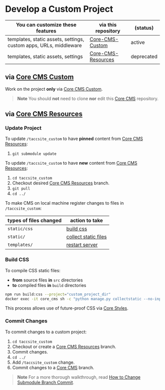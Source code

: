 # Develop a Custom Project

| You can customize these features | via this repository | (status) |
| - | - | - |
| templates, static assets, settings, custom apps, URLs, middleware | [Core-CMS-Custom](#via-core-cms-custom) | active |
| templates, static assets, settings | [Core-CMS-Resources](#via-core-cms-resources) | deprecated |

## via [Core CMS Custom]

Work on the project **only** via [Core CMS Custom].

> **Note**
> You should **not** need to clone **nor** edit this [Core CMS] repository.

## via [Core CMS Resources]

### Update Project

To update `/taccsite_custom` to have **pinned** content from [Core CMS Resources]:

1. `git submodule update`

To update `/taccsite_custom` to have **new** content from [Core CMS Resources]:

1. `cd taccsite_custom`
2. Checkout desired [Core CMS Resources] branch.
3. `git pull`
4. `cd ../`

To make CMS on local machine register changes to files in `/taccsite_custom`:

| types of files changed | action to take |
| - | - |
| `static/css` | [build css] |
| `static/` | [collect static files] |
| `templates/` | [restart server] |

### Build CSS

To compile CSS static files:

- **from** source files **in** `src` directories
- **to** compiled files **in** `build` directories

```sh
npm run build:css --project="custom_project_dir"
docker exec -it core_cms sh -c "python manage.py collectstatic --no-input"

```

This process allows use of future-proof CSS via [Core Styles].

### Commit Changes

To commit changes to a custom project:

1. `cd taccsite_custom`
2. Checkout or create a [Core CMS Resources] branch.
3. Commit changes.
4. `cd ../`
5. Add `/taccsite_custom` change.
6. Commit changes to a [Core CMS] branch.

> **Note**
> For a more thorough walkthrough, read [How to Change Submodule Branch Commit](https://github.com/TACC/Core-CMS/wiki/How-to-Change-Submodule-Branch-Commit).

<!-- Link Aliases -->

[Core CMS]: https://github.com/TACC/Core-CMS
[Core Styles]: https://github.com/TACC/Core-Styles
[Core CMS Resources]: https://github.com/TACC/Core-CMS-Resources
[Core CMS Custom]: https://github.com/TACC/Core-CMS-Custom

[restart server]: https://github.com/TACC/Core-CMS/wiki/How-to-Restart-the-CMS-Server
[collect static files]: ./develop-project.md#collect-static-files
[build css]: [#build-css]
